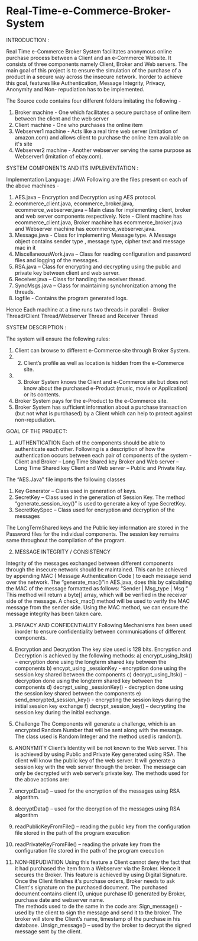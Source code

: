 # Real-Time-e-Commerce-Broker-System

INTRODUCTION :

Real Time e-Commerce Broker System facilitates anonymous online purchase process between a Client and an e-Commerce Website.
It consists of three components namely Client, Broker and Web servers. The main goal of this project is to ensure the simulation of the purchase of a product in a secure way across the insecure network. Inorder to achieve this goal, features like Authentication, Message Integrity, Privacy, Anonymity and  Non- repudiation has to be implemented.

The Source code contains four different folders imitating the following -

1. Broker machine - One which facilitates a secure purchase of online item between the client and the web server
2. Client machine  - One who purchases the online item
3. Webserver1 machine - Acts like a real time web server (imitation of amazon.com) and allows client to purchase the online item available on it's site
4. Webserver2 machine - Another webserver serving the same purpose as Webserver1 (imitation of ebay.com).


SYSTEM COMPONENTS AND ITS IMPLEMENTATION :

Implementation Language: JAVA
Following are the files present on each of the above machines -
1)	AES.java – Encryption and Decryption using AES protocol.
2)	ecommerce_client.java, ecommerce_broker.java, ecommerce_webserver.java – Main class for implementing client, broker and web server components respectively. Note - Client machine has ecommerce_client.java, Broker machine has ecommerce_broker.java and  Webserver machine has ecommerce_webserver.java. 
3)	Message.java - Class for implementing Message type. A Message object contains sender type , message type, cipher text and  message mac in it
4)	MiscellaneousWork.java – Class for reading configuration and password files and logging of the messages.
5)	RSA.java – Class for encrypting and decrypting using the public and private key between client and web server.
6)	Receiver.java – Class for handling the receiver thread.
7)	SyncMsgs.java – Class for maintaining synchronization among the threads.
8)  logfile - Contains the program generated logs.

Hence Each machine at a time runs two threads in parallel - Broker Thread/Client Thread/Webserver Thread and Receiver Thread


SYSTEM DESCRIPTION :

The system will ensure the following rules:
1. Client can browse to different e-Commerce site through Broker System.
2. 2. Client’s profile as well as location is hidden from the e-Commerce site.
3. 3. Broker System knows the Client and e-Commerce site but does not know about the purchased e-Product (music, movie or Application) or its contents.
4. Broker System pays for the e-Product to the e-Commerce site.
5. Broker System has sufficient information about a purchase transaction (but not what is purchased) by a Client which can help to protect against non-repudiation.


GOAL OF THE PROJECT:

1)	AUTHENTICATION 
Each of the components should be able to authenticate each other. Following is a description of how the authentication occurs between each pair of components of the system -
Client and Broker – Long Time Shared key
Broker and Web server – Long Time Shared key
Client and Web server – Public and Private Key.

The “AES.Java” file imports the following classes 
1)	Key Generator – Class used in generation of keys.
2)	SecretKey – Class used in the generation of Session Key. The method “generate_session_key()” is used to generate a key of type SecretKey.
3)	SecretKeySpec – Class used for encryption and decryption of the messages

The LongTermShared keys and the Public key information are stored in the Password files for the individual components. The session key remains same throughout the compilation of the program.

2)  MESSAGE INTEGRITY / CONSISTENCY

Integrity of the messages exchanged between different components through the insecure network should be maintained.
This can be achieved by appending MAC ( Message Authentication Code )  to each message send over the network. The “generate_mac()”in  AES.java, does this by calculating the MAC of the message formatted as follows:
“Sender | Msg_type | Msg “ This method will return a byte[] array, which will be verified in the receiver side of the message.
A check_mac() method will be used to verify the MAC message from the sender side. Using the MAC method, we can ensure the message integrity has been taken care. 

3)  PRIVACY AND CONFIDENTIALITY 
Following Mechanisms has been used inorder to ensure confidentiality between communications of different components. 

1)	Encryption and Decryption
The key size used is 128 bits. Encryption and Decryption is achieved by the following methods: 
a)	encrypt_using_ltsk() – encryption done using the longterm shared key between the components
b)	encypt_using _sessionKey  - encryption done using the session key shared between the components
c)	decrypt_using_ltsk() – decryption done using the longterm shared key between the components
d)	decrypt_using _sessionKey()  - decryption done using the session key shared between the components
e)	send_encrypted_session_key()  -  encrypting the session keys during the initial session key exchange
f)	decrypt_session_key() – decrypting the session key during the initial exchange.

2)	Challenge
The Components will generate a challenge, which is an encrypted Random Number that will be sent along with the message. The class used is Random Integer and the method used is random().

4)	 ANONYMITY
Client’s Identity will be not known to the Web server. This is achieved by using Public and Private Key generated using RSA.
The client will know the public key of the web server. It will generate a session key with the web server through the broker. The message can only be decrypted with web server’s private key.
The methods used for the above actions are:
1)	encryptData() – used for the encryption of the messages using RSA algorithm.
2)	decryptData() – used for the decryption of the messages using RSA algorithm
3)	readPublicKeyFromFile() – reading the public key from the configuration file stored in the path of the program execution
4)	readPrivateKeyFromFile() – reading the private key from the configuration file stored in the path of the program execution


5)  NON-REPUDIATION
Using this feature a Client cannot deny the fact that it had purchased the item from a Webserver via the Broker. Hence it secures the Broker. 
This feature is achieved by using Digital Signature. Once the Client finishes it's purchase orders, Broker needs to ask Client's signature on the purchased document. The purchased document contains client ID, unique purchase ID generated by Broker, purchase date and webserver name.  
The methods used  to de the same in the code are:
Sign_message() -  used by the client to sign the message and send it to the broker. The broker will store the Client’s name, timestamp of the purchase in his database.
Unsign_message() –  used by the broker to decrypt the  signed message sent by the client.





